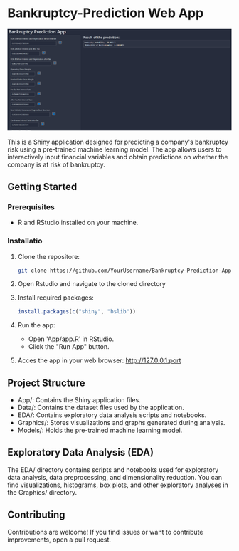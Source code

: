 # Bankruptcy-Prediction Web App

![Web App](ImagesReadme/App.PNG)

This is a Shiny application designed for predicting a company's bankruptcy risk using a pre-trained machine learning model. The app allows users to interactively input financial variables and obtain predictions on whether the company is at risk of bankruptcy.

## Getting Started

### Prerequisites

- R and RStudio installed on your machine.

### Installatio

1. Clone the repositore:

    ```bash
    git clone https://github.com/YourUsername/Bankruptcy-Prediction-App.git

2. Open Rstudio and navigate to the cloned directory

3. Install required packages:

    ```R
    install.packages(c("shiny", "bslib"))

5. Run the app:
    - Open 'App/app.R' in RStudio.
    - Click the "Run App" button.

6. Acces the app in your web browser:
http://127.0.0.1:port

## Project Structure

- App/: Contains the Shiny application files.
- Data/: Contains the dataset files used by the application.
- EDA/: Contains exploratory data analysis scripts and notebooks.
- Graphics/: Stores visualizations and graphs generated during analysis.
- Models/: Holds the pre-trained machine learning model.

## Exploratory Data Analysis (EDA)

The EDA/ directory contains scripts and notebooks used for exploratory data analysis, data preprocessing, and dimensionality reduction. You can find visualizations, histograms, box plots, and other exploratory analyses in the Graphics/ directory.

## Contributing
Contributions are welcome! If you find issues or want to contribute improvements, open a pull request.